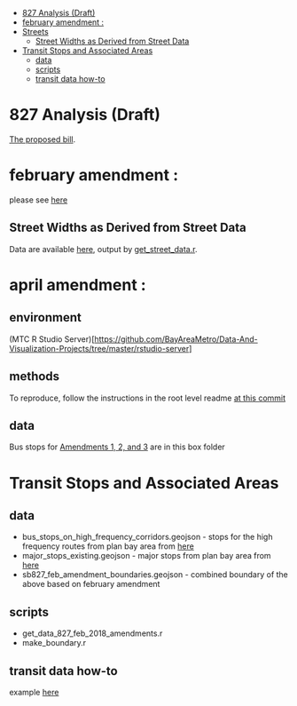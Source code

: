 <!-- MarkdownTOC autolink="true" bracket="round" -->

- [827 Analysis \(Draft\)](#827-analysis-draft)
- [february amendment :](#february-amendment-)
- [Streets](#streets)
	- [Street Widths as Derived from Street Data](#street-widths-as-derived-from-street-data)
- [Transit Stops and Associated Areas](#transit-stops-and-associated-areas)
	- [data](#data)
	- [scripts](#scripts)
	- [transit data how-to](#transit-data-how-to)

<!-- /MarkdownTOC -->

# 827 Analysis (Draft)

[The proposed bill](https://leginfo.legislature.ca.gov/faces/billTextClient.xhtml?bill_id=201720180SB827).

# february amendment :

please see [here](https://medium.com/@Scott_Wiener/sb-827-amendments-strengthening-demolition-displacement-protections-4ced4c942ac9)

## Street Widths as Derived from Street Data

Data are available [here](http://mtc.maps.arcgis.com/home/item.html?id=74876cd626354abe90f49d66f447e530&jobid=6cb68df9-4498-413c-84e9-82bb31d58d1d), output by [get_street_data.r](get_street_data.r). 

# april amendment :

## environment

(MTC R Studio Server)[https://github.com/BayAreaMetro/Data-And-Visualization-Projects/tree/master/rstudio-server]

## methods

To reproduce, follow the instructions in the root level readme [at this commit](https://github.com/BayAreaMetro/gtfsr/tree/d395b0f398e77cf2320d4f6fb00e18dd0c08f909)

## data

Bus stops for [Amendments 1, 2, and 3](https://mtcdrive.app.box.com/folder/48675468387) are in this box folder

# Transit Stops and Associated Areas

## data

- bus_stops_on_high_frequency_corridors.geojson - stops for the high frequency routes from plan bay area from [here](https://hub.arcgis.com/datasets/6b9d4597489d451187f49525f1a7b6cf)
- major_stops_existing.geojson - major stops from plan bay area from [here](http://opendata.mtc.ca.gov/datasets/major-transit-stops-2017)
- sb827_feb_amendment_boundaries.geojson - combined boundary of the above based on february amendment

## scripts

- get_data_827_feb_2018_amendments.r
- make_boundary.r

## transit data how-to

example [here](https://bayareametro.github.io/Data-And-Visualization-Projects/sb827/sb827_amendment_example.html)

